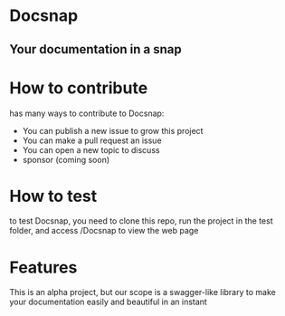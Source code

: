 # Docsnap
## Your documentation in a snap

# How to contribute

has many ways to contribute to Docsnap: 
- You can publish a new issue to grow this project
- You can make a pull request an issue
- You can open a new topic to discuss
- sponsor (coming soon)

# How to test 

to test Docsnap, you need to clone this repo, run the project in the test folder, and access /Docsnap to view the web page

# Features

This is an alpha project, but our scope is a swagger-like library to make your documentation easily and beautiful in an instant
